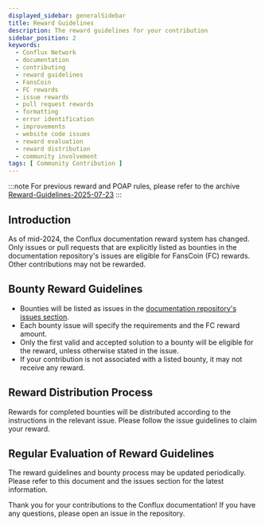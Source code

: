 ```yaml
---
displayed_sidebar: generalSidebar
title: Reward Guidelines
description: The reward guidelines for your contribution
sidebar_position: 2
keywords:
  - Conflux Network
  - documentation
  - contributing
  - reward guidelines
  - FansCoin
  - FC rewards
  - issue rewards
  - pull request rewards
  - formatting
  - error identification
  - improvements
  - website code issues
  - reward evaluation
  - reward distribution
  - community involvement
tags: [ Community Contribution ]
---
```


:::note
For previous reward and POAP rules, please refer to the archive [Reward-Guidelines-2025-07-23](https://conflux-documentation-git-archive-17ba13-conflux-documentation.vercel.app/docs/general/CONTRIBUTING/reward-guidelines)
:::

## Introduction

As of mid-2024, the Conflux documentation reward system has changed. Only issues or pull requests that are explicitly listed as bounties in the documentation repository's issues are eligible for FansCoin (FC) rewards. Other contributions may not be rewarded.

## Bounty Reward Guidelines

- Bounties will be listed as issues in the [documentation repository's issues section](https://github.com/Conflux-Chain/conflux-documentation/issues).
- Each bounty issue will specify the requirements and the FC reward amount.
- Only the first valid and accepted solution to a bounty will be eligible for the reward, unless otherwise stated in the issue.
- If your contribution is not associated with a listed bounty, it may not receive any reward.

## Reward Distribution Process

Rewards for completed bounties will be distributed according to the instructions in the relevant issue. Please follow the issue guidelines to claim your reward.

## Regular Evaluation of Reward Guidelines

The reward guidelines and bounty process may be updated periodically. Please refer to this document and the issues section for the latest information.

Thank you for your contributions to the Conflux documentation! If you have any questions, please open an issue in the repository.
